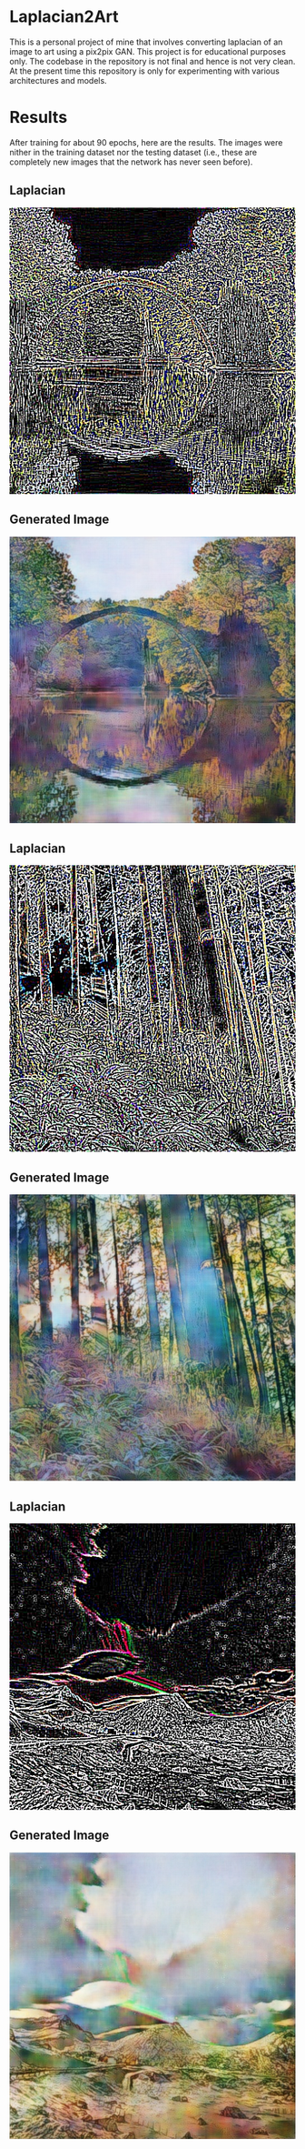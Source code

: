 # Laplacian2Art
This is a personal project of mine that involves converting laplacian of an image to art using a pix2pix GAN. This project is for educational purposes only.
The codebase in the repository is not final and hence is not very clean. At the present time this repository is only for experimenting with various architectures
and models.

# Results
After training for about 90 epochs, here are the results. The images were nither in the training dataset nor the testing dataset (i.e., these are completely new images that the network has never seen before).
## Laplacian
![alt text](https://github.com/NonStopEagle137/Laplacian2Art/blob/main/images/A_lap.jpg)
## Generated Image
![alt text](https://github.com/NonStopEagle137/Laplacian2Art/blob/main/images/gen_A.jpg)
## Laplacian
![alt text](https://github.com/NonStopEagle137/Laplacian2Art/blob/main/images/B_lap.jpg)
## Generated Image
![alt text](https://github.com/NonStopEagle137/Laplacian2Art/blob/main/images/gen_B.jpg)
## Laplacian
![alt text](https://github.com/NonStopEagle137/Laplacian2Art/blob/main/images/C_lap.jpg)
## Generated Image
![alt text](https://github.com/NonStopEagle137/Laplacian2Art/blob/main/images/gen_C.jpg)
